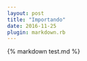 ```yaml
---
layout: post
title: "Importando"
date: 2016-11-25
plugin: markdown.rb
---
```



{% markdown test.md %}
